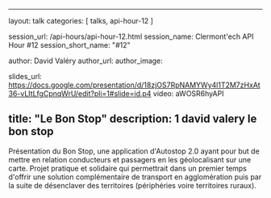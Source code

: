 ---
layout: talk
categories: [ talks, api-hour-12 ]

session_url: /api-hours/api-hour-12.html
session_name: Clermont'ech API Hour &#35;12
session_short_name: "&#35;12"

author: David Valéry
author_url:
author_image:

slides_url: https://docs.google.com/presentation/d/18zjOS7RpNAMYWy4l1T2M7zHxAt36-vLItLfgCpnqWrU/edit?pli=1#slide=id.p4
video: aWOSR6hyAPI

title: "Le Bon Stop"
description: 1 david valery le bon stop
------

Présentation du Bon Stop, une application d'Autostop 2.0 ayant pour but de
mettre en relation conducteurs et passagers en les géolocalisant sur une carte.
Projet pratique et solidaire qui permettrait dans un premier temps d'offrir une
solution complémentaire de transport en agglomération puis par la suite de
désenclaver des territoires (périphéries voire territoires ruraux).
